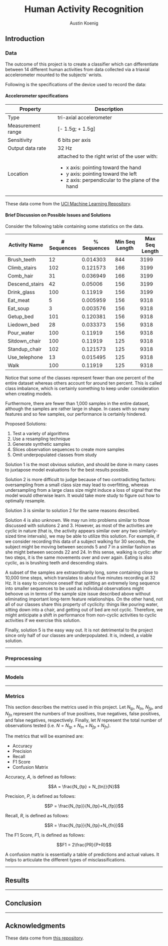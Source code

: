 # <center>Human Activity Recognition</center>

<center>Austin Koenig</center>

## Introduction

### Data

The outcome of this project is to create a classifier which can differentiate between 14 different human activities from data collected via a triaxial accelerometer mounted to the subjects' wrists.

Following is the specifications of the device used to record the data:

#### Accelerometer specifications

| Property | Description |
| --- | --- |
| Type | tri-axial accelerometer |
| Measurement range | [- 1.5g; + 1.5g] |
| Sensitivity | 6 bits per axis |
| Output data rate | 32 Hz |
| Location | attached to the right wrist of the user with:<br><ul><li>x axis: pointing toward the hand</li><li>y axis: pointing toward the left</li><li>z axis: perpendicular to the plane of the hand</li></ul> |

These data come from the [UCI Machine Learning Repository](https://archive.ics.uci.edu/ml/datasets/Dataset+for+ADL+Recognition+with+Wrist-worn+Accelerometer).

#### Brief Discussion on Possible Issues and Solutions

Consider the following table containing some statistics on the data.

| Activity Name | # Sequences | % Sequences | Min Seq Length | Max Seq Length |
| --- | --- | --- | --- | --- |
| Brush_teeth | 12 | 0.014303 | 844 | 3199 |
| Climb_stairs | 102 | 0.121573 | 166 | 3199 |
| Comb_hair | 31 | 0.036949 | 166 | 3199 |
| Descend_stairs | 42 | 0.05006 | 156 | 3199 |
| Drink_glass | 100 | 0.11919 | 156 | 3199 |
| Eat_meat | 5 | 0.005959 | 156 | 9318 |
| Eat_soup | 3 | 0.003576 | 156 | 9318 |
| Getup_bed | 101 | 0.120381 | 156 | 9318 |
| Liedown_bed | 28 | 0.033373 | 156 | 9318 |
| Pour_water | 100 | 0.11919 | 156 | 9318 |
| Sitdown_chair | 100 | 0.11919 | 125 | 9318 |
| Standup_chair | 102 | 0.121573 | 125 | 9318 |
| Use_telephone | 13 | 0.015495 | 125 | 9318 |
| Walk | 100 | 0.11919 | 125 | 9318 | 

Notice that some of the classes represent fewer than one percent of the entire dataset whereas others account for around ten percent. This is called class imbalance, which is certainly something to keep under consideration when creating models. 

Furthermore, there are fewer than 1,000 samples in the entire dataset, although the samples are rather large in shape. In cases with so many features and so few samples, our performance is certainly hindered.

Proposed Solutions:
1. Test a variety of algorithms
2. Use a resampling technique
3. Generate synthetic samples
4. Slices observation sequences to create more samples
5. Omit underpopulated classes from study

Solution 1 is the most obvious solution, and should be done in many cases to juxtapose model evaluations for the best results possible.

Solution 2 is more difficult to judge because of two contradicting factors: oversampling from a small class size may lead to overfitting, whereas undersampling from a large class size might induce a loss of signal that the model would otherwise learn. It would take more study to figure out how to optimally resample.

Solution 3 is similar to solution 2 for the same reasons described.

Solution 4 is also unknown. We may run into problems similar to those discussed with solutions 2 and 3. However, as most of the activities are cyclic in nature (that is, the activity appears similar over any two similarly-sized time intervals), we may be able to utilize this solution. For example, if we consider recording this data of a subject walking for 30 seconds, the subject might be moving between seconds 5 and 7 in a similar fashion as she might between seconds 22 and 24. In this sense, walking is cyclic: after two steps, it is the same movements over and over again. Eating is also cyclic, as is brushing teeth and descending stairs. 

A subset of the samples are extraordinarily long, some containing close to 10,000 time steps, which translates to about five minutes recording at 32 Hz. It is easy to convince oneself that splitting an extremely long sequence into smaller sequences to be used as individual observations might behoove us in terms of the sample size issue described above without eliminating important long-term feature relationships. On the other hand, not all of our classes share this property of cyclicity: things like pouring water, sitting down into a chair, and getting out of bed are not cyclic. Therefore, we might anticipate a shift in performance from non-cyclic activities to cyclic activities if we exercise this solution.

Finally, solution 5 is the easy way out. It is not detrimental to the project since only half of our classes are underpopulated. It is, indeed, a viable solution.

-----

### Preprocessing

-----

### Models

-----

### Metrics

This section describes the metrics used in this project. Let $N_{tp}$, $N_{tn}$, $N_{fp}$, and $N_{fn}$ represent the numbers of true positives, true negatives, false positives, and false negatives, respectively. Finally, let $N$ represent the total number of observations tested (i.e. $N=N_{tp}+N_{tn}+N_{fp}+N_{fn}$).

The metrics that will be examined are:
- Accuracy
- Precision
- Recall
- F1 Score
- Confusion Matrix

Accuracy, $A$, is defined as follows:

$$A = \frac{N_{tp} + N_{tn}}{N}$$

Precision, $P$, is defined as follows:

$$P = \frac{N_{tp}}{N_{tp}+N_{fp}}$$

Recall, $R$, is defined as follows:

$$R = \frac{N_{tp}}{N_{tp}+N_{fn}}$$

The F1 Score, $F1$, is defined as follows:

$$F1 = 2\frac{PR}{P+R}$$

A confusion matrix is essentially a table of predictions and actual values. It helps to articulate the different types of misclassifications.

-----

## Results

-----

## Conclusion

-----

## Acknowledgments

These data come from [this repository](https://archive.ics.uci.edu/ml/datasets/Dataset+for+ADL+Recognition+with+Wrist-worn+Accelerometer).

